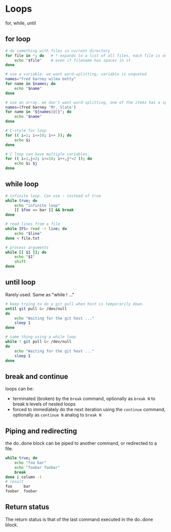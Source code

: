# Loops
for, while, until

## for loop
``` bash
# do something with files in current directory
for file in *; do   # * expands to a list of all files, each file is one "word",
    echo "$file"    # even if filename has spaces in it
done

# use a variable. we want word-splitting, variable is unquoted
names="fred barney wilma betty"
for name in $names; do
    echo "$name"
done

# use an array. we don't want word-splitting, one of the items has a space in it.
names=(fred barney 'Mr. Slate')
for name in "${names[@]}"; do
    echo "$name"
done

# C-style for loop
for (( i=1; i<=10; i++ )); do
    echo $i
done

# C loop can have multiple variables,
for (( i=1,j=2; i<=10; i++,j*=2 )); do 
    echo $i $j
done
```

## while loop
``` bash
# infinite loop. Can use : instead of true
while true; do
    echo "infinite loop"
    [[ $foo == bar ]] && break
done

# read lines from a file
while IFS= read -r line; do
    echo "$line"
done < file.txt

# process arguments
while [[ $1 ]]; do
    echo "$1"
    shift
done
```
## until loop
Rarely used. Same as "while ! ..."

``` bash
# keep trying to do a git pull when host is temporarily down.
until git pull &> /dev/null
do
    echo "Waiting for the git host ..."
    sleep 1
done

# same thing using a while loop
while ! git pull &> /dev/null
do
    echo "Waiting for the git host ..."
    sleep 1
done
```

## break and continue
loops can be:
- terminated (broken) by the `break` command, optionally as `break N` to
  break `N` levels of nested loops
- forced to immediately do the next iteration using the `continue`
  command, optionally as `continue N` analog to `break N`

## Piping and redirecting
the do..done block can be piped to another command, or redirected to a file.

``` bash
while true; do
    echo "foo bar"
    echo "foobar foobar"
    break
done | column -t
# result
foo     bar
foobar  foobar
```
## Return status
The return status is that of the last command executed in the do..done
block.
